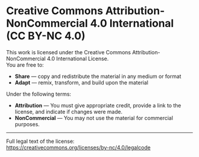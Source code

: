 # Creative Commons Attribution-NonCommercial 4.0 International (CC BY-NC 4.0)

This work is licensed under the Creative Commons Attribution-NonCommercial 4.0 International License.  
You are free to:

- **Share** — copy and redistribute the material in any medium or format  
- **Adapt** — remix, transform, and build upon the material  

Under the following terms:

- **Attribution** — You must give appropriate credit, provide a link to the license, and indicate if changes were made.  
- **NonCommercial** — You may not use the material for commercial purposes.  

---

Full legal text of the license:  
https://creativecommons.org/licenses/by-nc/4.0/legalcode
